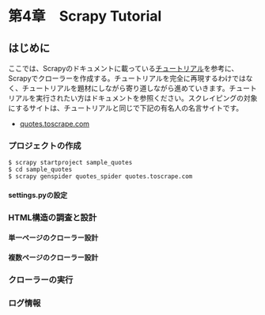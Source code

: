 # 第4章　Scrapy Tutorial

## はじめに

ここでは、Scrapyのドキュメントに載っている[チュートリアル](https://docs.scrapy.org/en/latest/intro/tutorial.html)を参考に、Scrapyでクローラーを作成する。チュートリアルを完全に再現するわけではなく、チュートリアルを題材にしながら寄り道しながら進めていきます。チュートリアルを実行されたい方はドキュメントを参照ください。スクレイピングの対象にするサイトは、チュートリアルと同じで下記の有名人の名言サイトです。

* [quotes.toscrape.com](http://quotes.toscrape.com/) 

### プロジェクトの作成

```text
$ scrapy startproject sample_quotes
$ cd sample_quotes
$ scrapy genspider quotes_spider quotes.toscrape.com
```

#### settings.pyの設定

### HTML構造の調査と設計

#### 単一ページのクローラー設計

#### 複数ページのクローラー設計

### クローラーの実行

### ログ情報







